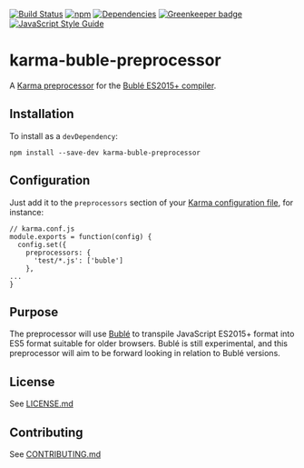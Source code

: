 [![Build Status](https://travis-ci.org/blgm/karma-buble-preprocessor.svg?branch=master)](https://travis-ci.org/blgm/karma-buble-preprocessor)
[![npm](https://img.shields.io/npm/v/karma-buble-preprocessor.svg)](https://www.npmjs.com/package/karma-buble-preprocessor)
[![Dependencies](https://david-dm.org/blgm/karma-buble-preprocessor.svg)](https://david-dm.org/blgm/karma-buble-preprocessor)
[![Greenkeeper badge](https://badges.greenkeeper.io/blgm/karma-buble-preprocessor.svg)](https://greenkeeper.io/)
[![JavaScript Style Guide](https://img.shields.io/badge/code_style-standard-brightgreen.svg)](https://standardjs.com)

# karma-buble-preprocessor
A [Karma preprocessor](http://karma-runner.github.io/1.0/config/preprocessors.html) for the [Bublé ES2015+ compiler](http://buble.surge.sh/guide/).

## Installation
To install as a `devDependency`:
```
npm install --save-dev karma-buble-preprocessor
```

## Configuration
Just add it to the `preprocessors` section of your [Karma configuration file](http://karma-runner.github.io/1.0/config/configuration-file.html), for instance:
```
// karma.conf.js
module.exports = function(config) {
  config.set({
    preprocessors: {
      'test/*.js': ['buble']
    },
...
}
```

## Purpose
The preprocessor will use [Bublé](http://buble.surge.sh/guide/) to transpile JavaScript ES2015+ format into
ES5 format suitable for older browsers.  Bublé is still experimental, and this
preprocessor will aim to be forward looking in relation to Bublé versions.

## License
See [LICENSE.md](LICENSE.md)

## Contributing
See [CONTRIBUTING.md](CONTRIBUTING.md)
